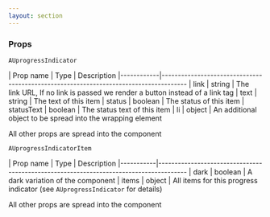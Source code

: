 ```yaml
---
layout: section
---
```


### Props

`AUprogressIndicator`

| Prop name  | Type    | Description
|------------|--------------------------------------------------------------------------------------
| link       | string  | The link URL, If no link is passed we render a button instead of a link tag
| text       | string  | The text of this item
| status     | boolean | The status of this item
| statusText | boolean | The status text of this item
| li         | object  | An additional object to be spread into the wrapping element

All other props are spread into the component

`AUprogressIndicatorItem`

| Prop name | Type    | Description
|-----------|---------------------------------------------------------------------------------------
| dark      | boolean | A dark variation of the component
| items     | object  | All items for this progress indicator (see `AUprogressIndicator` for details)

All other props are spread into the component
